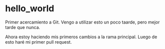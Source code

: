 # hello_world
Primer acercamiento a Git. Vengo a utilizar esto un poco taarde, pero mejor tarde que nunca.

Ahora estoy haciendo mis primeros cambios a la rama principal. Luego de esto haré mi primer pull request.
